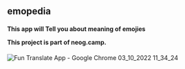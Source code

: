 <h2>emopedia</h2>

<h4>This app will Tell you about meaning of emojies

This project is part of neog.camp. </h4>




![Fun Translate App - Google Chrome 03_10_2022 11_34_24](https://user-images.githubusercontent.com/109124944/193655976-74a7f7c4-0df6-4779-b6b4-f6c9e709ff36.png)



